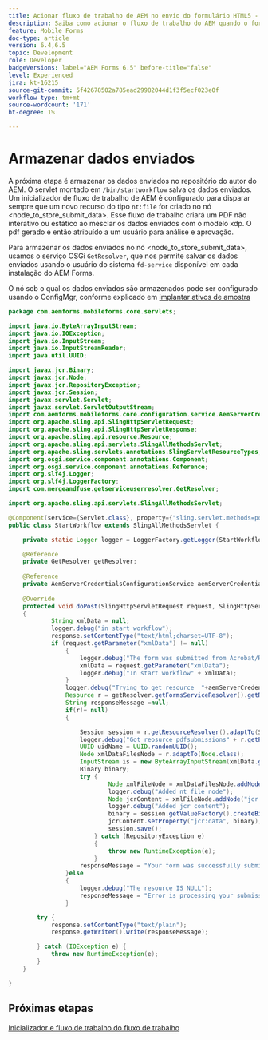 ```yaml
---
title: Acionar fluxo de trabalho de AEM no envio do formulário HTML5 - Manipular o envio do formulário
description: Saiba como acionar o fluxo de trabalho do AEM quando o formulário HTML5 é enviado e armazenar os dados enviados no repositório.
feature: Mobile Forms
doc-type: article
version: 6.4,6.5
topic: Development
role: Developer
badgeVersions: label="AEM Forms 6.5" before-title="false"
level: Experienced
jira: kt-16215
source-git-commit: 5f42678502a785ead29982044d1f3f5ecf023e0f
workflow-type: tm+mt
source-wordcount: '171'
ht-degree: 1%

---
```



# Armazenar dados enviados

A próxima etapa é armazenar os dados enviados no repositório do autor do AEM. O servlet montado em `/bin/startworkflow` salva os dados enviados.
Um inicializador de fluxo de trabalho de AEM é configurado para disparar sempre que um novo recurso do tipo `nt:file` for criado no nó &lt;node_to_store_submit_data>. Esse fluxo de trabalho criará um PDF não interativo ou estático ao mesclar os dados enviados com o modelo xdp. O pdf gerado é então atribuído a um usuário para análise e aprovação.

Para armazenar os dados enviados no nó &lt;node_to_store_submit_data>, usamos o serviço OSGi `GetResolver`, que nos permite salvar os dados enviados usando o usuário do sistema `fd-service` disponível em cada instalação do AEM Forms.

O nó sob o qual os dados enviados são armazenados pode ser configurado usando o ConfigMgr, conforme explicado em [implantar ativos de amostra](./deploy-assets.md)

```java
package com.aemforms.mobileforms.core.servlets;

import java.io.ByteArrayInputStream;
import java.io.IOException;
import java.io.InputStream;
import java.io.InputStreamReader;
import java.util.UUID;

import javax.jcr.Binary;
import javax.jcr.Node;
import javax.jcr.RepositoryException;
import javax.jcr.Session;
import javax.servlet.Servlet;
import javax.servlet.ServletOutputStream;
import com.aemforms.mobileforms.core.configuration.service.AemServerCredentialsConfigurationService;
import org.apache.sling.api.SlingHttpServletRequest;
import org.apache.sling.api.SlingHttpServletResponse;
import org.apache.sling.api.resource.Resource;
import org.apache.sling.api.servlets.SlingAllMethodsServlet;
import org.apache.sling.servlets.annotations.SlingServletResourceTypes;
import org.osgi.service.component.annotations.Component;
import org.osgi.service.component.annotations.Reference;
import org.slf4j.Logger;
import org.slf4j.LoggerFactory;
import com.mergeandfuse.getserviceuserresolver.GetResolver;

import org.apache.sling.api.servlets.SlingAllMethodsServlet;

@Component(service={Servlet.class}, property={"sling.servlet.methods=post", "sling.servlet.paths=/bin/startworkflow"})
public class StartWorkflow extends SlingAllMethodsServlet {

    private static Logger logger = LoggerFactory.getLogger(StartWorkflow.class);

    @Reference
    private GetResolver getResolver;
    
    @Reference
    private AemServerCredentialsConfigurationService aemServerCredentialsConfigurationService;
    
    @Override
    protected void doPost(SlingHttpServletRequest request, SlingHttpServletResponse response)
    {
            String xmlData = null;
            logger.debug("in start workflow");
            response.setContentType("text/html;charset=UTF-8");
            if (request.getParameter("xmlData") != null)
                {
                    logger.debug("The form was submitted from Acrobat/Reader");
                    xmlData = request.getParameter("xmlData");
                    logger.debug("In start workflow" + xmlData);
                }
                logger.debug("Trying to get resource  "+aemServerCredentialsConfigurationService.getFolderPath());
                Resource r = getResolver.getFormsServiceResolver().getResource(aemServerCredentialsConfigurationService.getFolderPath());
                String responseMessage =null;
                if(r!= null)
                {

                    Session session = r.getResourceResolver().adaptTo(Session.class);
                    logger.debug("Got reosurce pdfsubmissions" + r.getPath());
                    UUID uidName = UUID.randomUUID();
                    Node xmlDataFilesNode = r.adaptTo(Node.class);
                    InputStream is = new ByteArrayInputStream(xmlData.getBytes());
                    Binary binary;
                    try {
                            Node xmlFileNode = xmlDataFilesNode.addNode(uidName.toString(), "nt:file");
                            logger.debug("Added nt file node");
                            Node jcrContent = xmlFileNode.addNode("jcr:content", "nt:resource");
                            logger.debug("Added jcr content");
                            binary = session.getValueFactory().createBinary(is);
                            jcrContent.setProperty("jcr:data", binary);
                            session.save();
                        } catch (RepositoryException e)
                        {
                            throw new RuntimeException(e);
                        }
                    responseMessage = "Your form was successfully submitted";
                }else
                {
                    logger.debug("The resource IS NULL");
                    responseMessage = "Error is processing your submission!!! Please contact the administrator";
                }

        try {
            response.setContentType("text/plain");
            response.getWriter().write(responseMessage);

        } catch (IOException e) {
            throw new RuntimeException(e);
        }
    }

}
```

## Próximas etapas

[Inicializador e fluxo de trabalho do fluxo de trabalho](./review-workflow.md)

